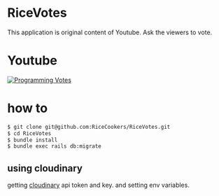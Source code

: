 # RiceVotes

This application is original content of Youtube.
Ask the viewers to vote.

# Youtube

[![Programming Votes](http://img.youtube.com/vi/PXxIwdJKNCI/0.jpg)](http://www.youtube.com/watch?v=PXxIwdJKNCI)

# how to

```sh
$ git clone git@github.com:RiceCookers/RiceVotes.git
$ cd RiceVotes
$ bundle install
$ bundle exec rails db:migrate
```

## using cloudinary

getting [cloudinary](https://cloudinary.com) api token and key.
and setting env variables.
